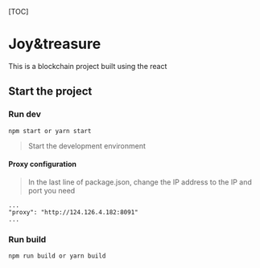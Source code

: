 [TOC]

# Joy&treasure

This is a blockchain project built using the react

## Start the project

### Run dev

`npm start or yarn start`

> Start the development environment

#### Proxy configuration

> In the last line of package.json, change the IP address to the IP and port you need

```
...
"proxy": "http://124.126.4.182:8091"
...
```

### Run build

`npm run build or yarn build`